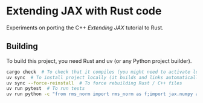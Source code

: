 # Extending JAX with Rust code

Experiments on porting the C++ *Extending JAX* tutorial to Rust.


## Building

To build this project, you need Rust and uv (or any Python project builder).

```bash
cargo check  # To check that it compiles (you might need to activate local venv)
uv sync  # To install project locally (it builds and links automatically Rust bindings)
uv sync --force-reinstall  # To force rebuilding Rust / C++ files
uv run pytest  # To run tests
uv run python -c "from rms_norm import rms_norm as f;import jax.numpy as jnp;print(f(jnp.ones(4)))"  # To test function
```